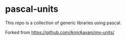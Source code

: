 # pascal-units

This repo is a collection of generic libraries using pascal.

Forked from https://github.com/AmirAavani/my-units/
